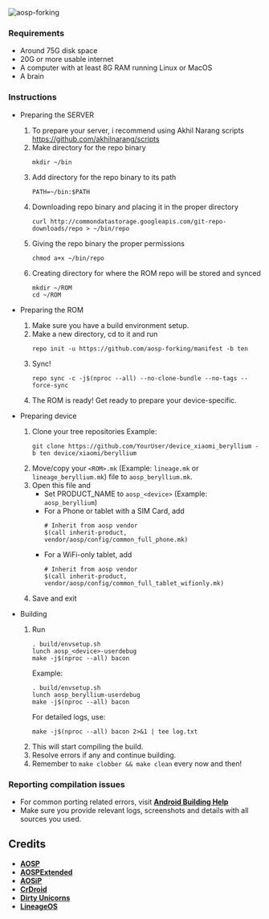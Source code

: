 ![aosp-forking](https://i.imgur.com/wwPgXZt.jpg)

### Requirements
- Around 75G disk space
- 20G or more usable internet
- A computer with at least 8G RAM running Linux or MacOS
- A brain

### Instructions
- Preparing the SERVER
    1. To prepare your server, i recommend using Akhil Narang scripts https://github.com/akhilnarang/scripts
    2. Make directory for the repo binary
        ```
        mkdir ~/bin
        ```
    3. Add directory for the repo binary to its path
        ```
        PATH=~/bin:$PATH
        ```
    4. Downloading repo binary and placing it in the proper directory
        ```
        curl http://commondatastorage.googleapis.com/git-repo-downloads/repo > ~/bin/repo
        ```
    5. Giving the repo binary the proper permissions
        ```
        chmod a+x ~/bin/repo
        ```
    6. Creating directory for where the ROM repo will be stored and synced
        ```
        mkdir ~/ROM
        cd ~/ROM
        ```

- Preparing the ROM
    1. Make sure you have a build environment setup.
    2. Make a new directory, cd to it and run
        ```
        repo init -u https://github.com/aosp-forking/manifest -b ten
        ```
    3. Sync!
        ```
        repo sync -c -j$(nproc --all) --no-clone-bundle --no-tags --force-sync
        ```
    4. The ROM is ready! Get ready to prepare your device-specific.

- Preparing device
    1. Clone your tree repositories
        Example:
          ```
          git clone https://github.com/YourUser/device_xiaomi_beryllium -b ten device/xiaomi/beryllium
          ```
    2. Move/copy your `<ROM>.mk` (Example: `lineage.mk` or `lineage_beryllium.mk`) file to `aosp_beryllium.mk`.
    3. Open this file and
        - Set PRODUCT_NAME to `aosp_<device>` (Example: `aosp_beryllium`)
        - For a Phone or tablet with a SIM Card, add
            ```
            # Inherit from aosp vendor
            $(call inherit-product, vendor/aosp/config/common_full_phone.mk)
            ```
        - For a WiFi-only tablet, add
            ```
            # Inherit from aosp vendor
            $(call inherit-product, vendor/aosp/config/common_full_tablet_wifionly.mk)
            ```
    4. Save and exit

- Building
    1. Run
        ```
        . build/envsetup.sh
        lunch aosp_<device>-userdebug
        make -j$(nproc --all) bacon
        ```
        Example:
        ```
        . build/envsetup.sh
        lunch aosp_beryllium-userdebug
        make -j$(nproc --all) bacon
        ```
        For detailed logs, use:
        ```
        make -j$(nproc --all) bacon 2>&1 | tee log.txt
        ```
    2. This will start compiling the build.
    3. Resolve errors if any and continue building.
    4. Remember to `make clobber && make clean` every now and then!

### Reporting compilation issues
- For common porting related errors, visit [**Android Building Help**](https://t.me/AndroidBuildersHelp)
- Make sure you provide relevant logs, screenshots and details with all sources you used.

Credits
-------
 * [**AOSP**](https://android.googlesource.com)
 * [**AOSPExtended**](https://github.com/AospExtended)
 * [**AOSiP**](https://github.com/AOSiP)
 * [**CrDroid**](https://github.com/crdroid)
 * [**Dirty Unicorns**](https://github.com/DirtyUnicorns)
 * [**LineageOS**](https://github.com/LineageOS)
